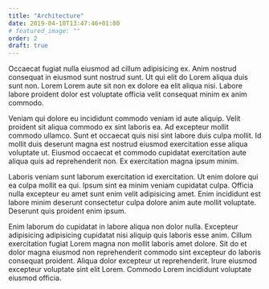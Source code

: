 ```yaml
---
title: "Architecture"
date: 2019-04-10T13:47:46+01:00
# featured_image: ""
order: 2
draft: true
---
```


Occaecat fugiat nulla eiusmod ad cillum adipisicing ex. Anim nostrud consequat in eiusmod sunt nostrud sunt. Ut qui elit do Lorem aliqua duis sunt non. Lorem Lorem aute sit non ex dolore ea elit aliqua nisi. Labore labore proident dolor est voluptate officia velit consequat minim ex anim commodo.

Veniam qui dolore eu incididunt commodo veniam id aute aliquip. Velit proident sit aliqua commodo ex sint laboris ea. Ad excepteur mollit commodo ullamco. Sunt et occaecat quis nisi sint labore duis culpa mollit. Id mollit duis deserunt magna est nostrud eiusmod exercitation esse aliqua voluptate ut. Eiusmod occaecat et commodo cupidatat exercitation aute aliqua quis ad reprehenderit non. Ex exercitation magna ipsum minim.

Laboris veniam sunt laborum exercitation id exercitation. Ut enim dolore qui ea culpa mollit ea qui. Ipsum sint ea minim veniam cupidatat culpa. Officia nulla excepteur eu amet sunt enim velit adipisicing amet. Enim incididunt est labore minim deserunt consectetur culpa dolore anim aute mollit voluptate. Deserunt quis proident enim ipsum.

Enim laborum do cupidatat in labore aliqua non dolor nulla. Excepteur adipisicing adipisicing cupidatat nisi aliquip quis laboris esse anim. Cillum exercitation fugiat Lorem magna non mollit laboris amet dolore. Sit do et dolor magna eiusmod non reprehenderit commodo sint excepteur do laboris consequat proident. Aliqua dolor excepteur ut reprehenderit. Irure eiusmod excepteur voluptate sint elit Lorem. Commodo Lorem incididunt voluptate eiusmod officia.
